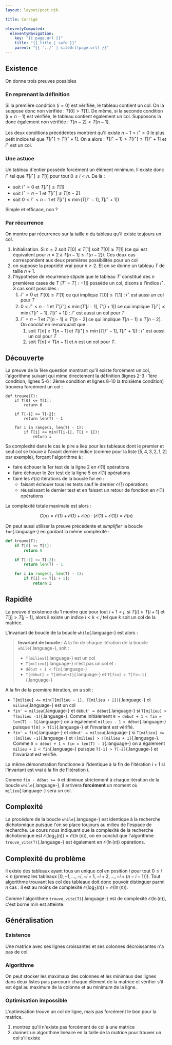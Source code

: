 ```yaml
---
layout: layout/post.njk

title: Corrigé

eleventyComputed:
  eleventyNavigation:
    key: "{{ page.url }}"
    title: "{{ title | safe }}"
    parent: "{{ '../' | siteUrl(page.url) }}"
---
```


## Existence

On donne trois preuves possibles

### En reprenant la définition

Si la première condition ($i=0$) est vérifiée, le tableau contient un col. On la suppose donc non vérifiée : $T[0] > T[1]$. De même, si la seconde condition ($i=n-1$) est vérifiée, le tableau contient également un col. Supposons la donc également non vérifiée : $T[n-2] < T[n-1]$.

Les deux conditions précédentes montrent qu'il existe $n-1 > i^\star > 0$ le plus petit indice tel que $T[i^\star] \leq T[i^\star +1]$. On a alors : $T[i^\star -1] > T[i^\star ] \leq T[i^\star +1]$ et $i^\star$ est un col.

### Une astuce

Un tableau d'entier possède forcément un élément minimum. Il existe donc $i^\star$ tel que $T[i^\star] \leq T[i]$ pour tout $0 \leq i < n$. De là :

- soit $i^\star = 0$ et $T[i^\star] \leq T[1]$
- soit $i^\star = n-1$ et $T[i^\star] \leq T[n-2]$
- soit $0 < i^\star < n-1$ et $T[i^\star] \leq \min(T[i^\star-1], T[i^\star+1])$

Simple et efficace, non ?

### Par récurrence

On montre par récurrence sur la taille $n$ du tableau qu'il existe toujours un col.

1. Initialisation. Si $n=2$ soit $T[0] \leq T[1]$ soit $T[0] \geq T[1]$ (ce qui est équivalent pour $n=2$ à $T[n-1] \leq T[n-2]$). Ces deux cas correspondent aux deux premières possibilités pour un col
2. on suppose la propriété vrai pour $n \geq 2$. Et on se donne un tableau $T$ de taille $n+1$.
3. l'hypothèse de récurrence stipule que le tableau $T'$ constitué des $n$ premières cases de $T$ ($T'= T[:-1]$) possède un col, disons à l'indice $i^\star$. 3 cas sont possibles :
   1. $i^\star = 0$ et $T'[0] \leq T'[1]$ ce qui implique $T[0] \leq T[1]$ : $i^\star$ est aussi un col pour $T$
   2. $0 < i^\star < n-1$ et $T'[i^\star] \leq \min(T'[i-1], T'[i+1])$ ce qui implique $T[i^\star] \leq \min(T[i^\star-1], T[i^\star+1])$ : $i^\star$ est aussi un col pour $T$
   3. $i^\star = n-1$ et $T'[n-1] \leq T'[n-2]$ ce qui implique $T[n-1] \leq T[n-2]$. On conclut en remarquant que :
      1. soit $T[n] \geq T[n-1]$ et $T[i^\star] \leq \min(T[i^\star-1], T[i^\star+1])$ : $i^\star$ est aussi un col pour $T$
      2. soit $T[n] < T[n-1]$ et $n$ est un col pour $T$.

## Découverte

La preuve de la 1ère question montrant qu'il existe forcément un col, l'algorithme suivant qui mime directement la définition (lignes 2-3 : 1ère condition, lignes 5-6 : 2ème condition et lignes 8-10 la troisième condition) trouvera forcément un col :

```python/
def trouve(T):
    if T[0] <= T[1]:
        return 0

    if T[-1] <= T[-2]:
        return len(T) - 1

    for i in range(1, len(T) - 1):
        if T[i] <= min(T[i-1], T[i + 1]):
            return i

```

Sa complexité dans le cas le pire a lieu pour les tableaux dont le premier et seul col se trouve à l'avant dernier indice (comme pour la liste $[5, 4, 3, 2, 1, 2]$ par exemple), forçant l'algorithme à :

- faire échouer le 1er test de la ligne 2 en $\mathcal{O}(1)$ opérations
- faire échouer le 2er test de la ligne 5 en $\mathcal{O}(1)$ opérations
- faire les $\mathcal{O}(n)$ itérations de la boucle for en :
  - faisant échouer tous les tests sauf le dernier $\mathcal{O}(1)$ opérations
  - réussissant le dernier test et en faisant un retour de fonction en $\mathcal{O}(1)$ opérations

La complexité totale maximale est alors :

$$
C(n) = \mathcal{O}(1) + \mathcal{O}(1) + \mathcal{O}(n) \cdot (\mathcal{O}(1) + \mathcal{O}(1)) = \mathcal{O}(n)
$$

On peut aussi utiliser la preuve précédente et _simplifier_ la boucle `for`{.language-} en gardant la même complexité :

```python
def trouve(T):
    if T[0] <= T[1]:
        return 0

    if T[-1] <= T[-2]:
        return len(T) - 1

    for i in range(1, len(T) - 1):
        if T[i] <= T[i + 1]:
            return i

```

## Rapidité

La preuve d'existence du 1 montre que pour tout $i + 1 < j$, si $T[i] > T[i+1]$ et $T[j] > T[j-1]$, alors il existe un indice $i < k < j$ tel que $k$ soit un col de la matrice.

L'invariant de boucle de la boucle `while`{.language-} est alors :

> **Invariant de boucle :** A la fin de chaque itération de la boucle `while`{.language-}, soit :
>
> - `T[milieu]`{.language-} est un col
> - `T[milieu]`{.language-} n'est pas un col et :
> - `début + 1 < fin`{.language-}
> - `T[début] > T[début+1]`{.language-} et `T[fin] > T[fin-1]`{.language-}

A la fin de la première itération, on a soit :

- `T[milieu] <= min(T[milieu - 1], T[milieu + 1])`{.language-} et `milieu`{.language-} est un col
- `fin' = milieu`{.language-} et `début' = début`{.language-} si `T[milieu] > T[milieu -1]`{.language-}. Comme initialement `0 = début + 1 < fin = len(T) - 1`{.language-} on a également `milieu - 1 > début`{.language-} puisque `T[0] > T[1]`{.language-} et l'invariant est vérifié.
- `fin' = fin`{.language-} et `début' = milieu`{.language-} si `T[milieu] <= T[milieu -1]`{.language-} et `T[milieu] > T[milieu + 1]`{.language-}. Comme `0 = début + 1 < fin = len(T) - 1`{.language-} on a également `milieu + 1 < fin`{.language-} puisque `T[-1] > T[-2]`{.language-} et l'invariant est vérifié.

La même démonstration fonctionne à l'identique à la fin de l'itération $i+1$ si l'invariant est vrai à la fin de l'itération $i$.

Comme `fin - début >= 0` et diminue strictement à chaque itération de la boucle `while`{.language-}, il arrivera **forcément** un moment où `milieu`{.language-} sera un col.

## Complexité

La procédure de la boucle `while`{.language-} est identique à la recherche dichotomique puisque l'on se place toujours au milieu de l'espace de recherche. Le cours nous indiquant que la complexité de la recherche dichotomique est $\mathcal{O}(\log_2(n)) = \mathcal{O}(\ln(n))$, on en conclut que l'algorithme `trouve_vite(T)`{.language-} est également en $\mathcal{O}(\ln(n))$ opérations.

## Complexité du problème

Il existe des tableaux ayant tous un unique col en position $i$ pour tout $0 \leq i < n$ (prenez les tableaux $[0, -1, \dots, -i, -i+1, -i +2, \dots, -i + (n - i - 1)]$). Tout algorithme trouvant les col des tableaux doit donc pouvoir distinguer parmi $n$ cas : il est au moins de complexité $\mathcal{O}(\log_2(n)) = \mathcal{O}(\ln(n))$.

Comme l'algorithme `trouve_vite(T)`{.language-} est de complexité $\mathcal{O}(\ln(n))$, c'est borne min est atteinte.

## Généralisation

### Existence

Une matrice avec ses lignes croissantes et ses colonnes décroissantes n'a pas de col.

### Algorithme

On peut stocker les maximaux des colonnes et les minimaux des lignes dans deux listes puis parcourir chaque élément de la matrice et vérifier s'il est égal au maximum de la colonne et au minimum de la ligne.

### Optimisation impossible

L'optimisation trouve un col de ligne, mais pas forcément le bon pour la matrice.

1. montrez qu'il n'existe pas forcément de col à une matrice
2. donnez un algorithme linéaire en la taille de la matrice pour trouver un col s'il existe

